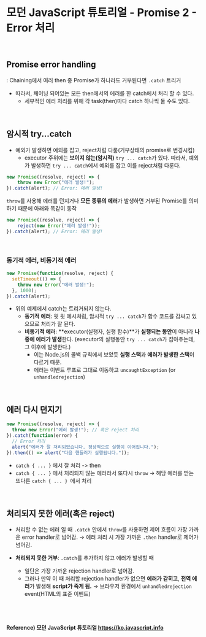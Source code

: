 # 모던 JavaScript 튜토리얼 - Promise 2 - Error 처리

<br>

## Promise error handling

: Chaining에서 여러 then 중 Promise가 하나라도 거부된다면 `.catch` 트리거

* 따라서, 체이닝 되어있는 모든 then에서의 에러를 한 catch에서 처리 할 수 있다.
  * 세부적인 에러 처리를 위해 각 task(then)마다 catch 하나씩 둘 수도 있다.

<br>

## 암시적 try...catch
* 예외가 발생하면 예외를 잡고, reject처럼 다룸(거부상태의 promise로 변경시킴)
  * executor 주위에는 **보이지 않는(암시적)** `try ... catch`가 있다. 따라서, 예외가 발생하면 `try ... catch`에서 예외를 잡고 이를 reject처럼 다룬다.

```typescript
new Promise((resolve, reject) => {
	throw new Error("에러 발생!"); 
}).catch(alert); // Error: 에러 발생!
```
`throw`를 사용해 에러를 던지거나 **모든 종류의 에러**가 발생하면 거부된 Promise를 의미하기 때문에 아래와 똑같이 동작

```typescript
new Promise((resolve, reject) => {
	reject(new Error("에러 발생!"));
}).catch(alert); // Error: 에러 발생!
```
<br>

### 동기적 에러, 비동기적 에러

```javascript
new Promise(function(resolve, reject) {
  setTimeout(() => {
    throw new Error("에러 발생!");
  }, 1000);
}).catch(alert);
```

* 위의 예제에서 catch는 트리거되지 않는다.
  * **동기적 에러**: 윗 윗 예시처럼, 암시적 `try ... catch`가 함수 코드를 감싸고 있으므로 처리가 잘 된다. 
  * **비동기적 에러**: **executor(실행자, 실행 함수)**가 **실행되는 동안**이 아니라 **나중에 에러가 발생**한다. (executor의 실행동안 `try ... catch`가 잡아주는데, 그 이후에 발생한다.)
    * 이는 Node.js의 콜백 규칙에서 보았듯 **실행 스택**과 **에러가 발생한 스택**이 다르기 때문.
    * 에러는 이벤트 루프로 그대로 이동하고 `uncaughtException` (or `unhandledrejection`)

<br>

## 에러 다시 던지기

```javascript
new Promise((resolve, reject) => {
  throw new Error("에러 발생!"); // 혹은 reject 처리
}).catch(function(error) {
  // Error 처리
  alert("에러가 잘 처리되었습니다. 정상적으로 실행이 이어집니다.");
}).then(() => alert("다음 핸들러가 실행됩니다."));
```

* `catch { ... }` 에서 잘 처리 -> then
* `catch { ... }` 에서 처리되지 않는 에러라서 또다시 `throw` -> 해당 에러를 받는 또다른 `catch { ... } `에서 처리

<br>

## 처리되지 못한 에러(혹은 reject)

* 처리할 수 없는 에러 일 때 `.catch` 안에서 `throw`를 사용하면 제어 흐름이 가장 가까운 error handler로 넘어감. 
→ 에러 처리 시 가장 가까운 `.then` handler로 제어가 넘어감.

* **처리되지 못한 거부**: `.catch`를 추가하지 않고 에러가 발생할 때
	* 일단은 가장 가까운 rejection handler로 넘어감.
	* 그러나 만약 이 때 처리할 rejection handler가 없으면 **에러가 갇히고**, **전역 에러**가 발생해 **script가 죽게 됨.**
	→ 브라우저 환경에서 `unhandledrejection` event(HTML의 표준 이벤트)
	

<br><br>

#### Reference) 모던 JavaScript 튜토리얼 https://ko.javascript.info